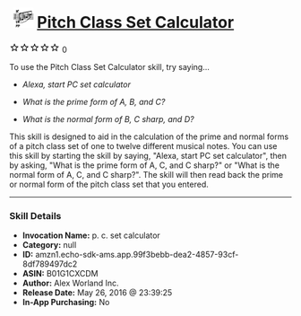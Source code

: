 # &nbsp;<img src="skill_icon" alt="Pitch Class Set Calculator icon" width="36"> [Pitch Class Set Calculator](http://alexa.amazon.com/#skills/amzn1.echo-sdk-ams.app.99f3bebb-dea2-4857-93cf-8df789497dc2)
![0 stars](../../images/ic_star_border_black_18dp_1x.png)![0 stars](../../images/ic_star_border_black_18dp_1x.png)![0 stars](../../images/ic_star_border_black_18dp_1x.png)![0 stars](../../images/ic_star_border_black_18dp_1x.png)![0 stars](../../images/ic_star_border_black_18dp_1x.png) 0

To use the Pitch Class Set Calculator skill, try saying...

* *Alexa, start PC set calculator*

* *What is the prime form of A, B, and C?*

* *What is the normal form of B, C sharp, and D?*

This skill is designed to aid in the calculation of the prime and normal forms of a pitch class set of one to twelve different musical notes.
You can use this skill by starting the skill by saying, "Alexa, start PC set calculator", then by asking, "What is the prime form of A, C, and C sharp?" or "What is the normal form of A, C, and C sharp?".
The skill will then read back the prime or normal form of the pitch class set that you entered.

***

### Skill Details

* **Invocation Name:** p. c. set calculator
* **Category:** null
* **ID:** amzn1.echo-sdk-ams.app.99f3bebb-dea2-4857-93cf-8df789497dc2
* **ASIN:** B01G1CXCDM
* **Author:** Alex Worland Inc.
* **Release Date:** May 26, 2016 @ 23:39:25
* **In-App Purchasing:** No

